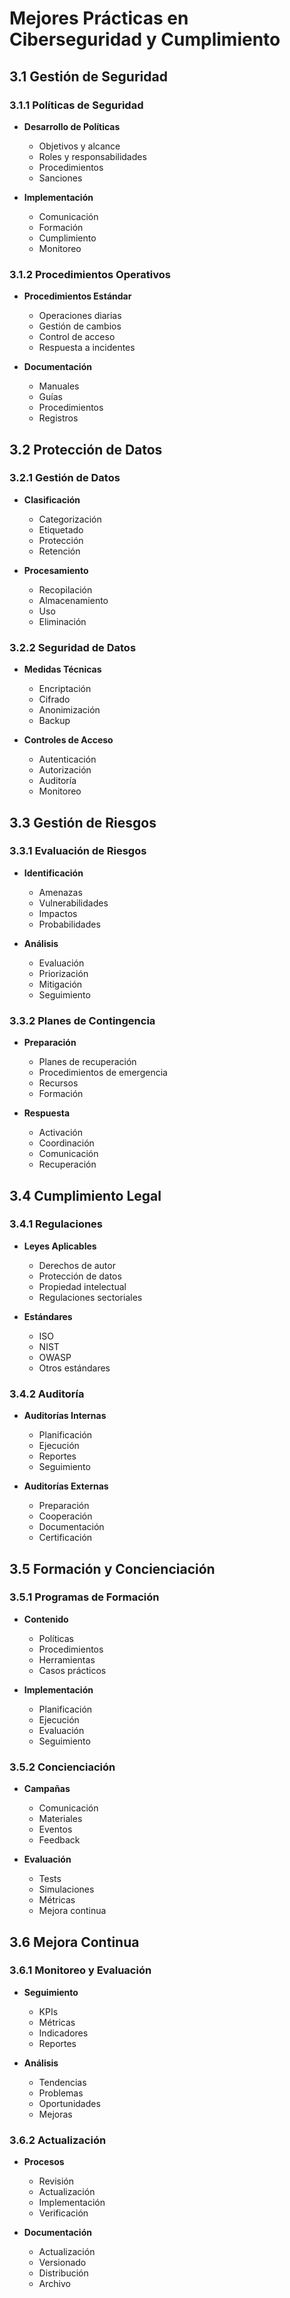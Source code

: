 # Mejores Prácticas en Ciberseguridad y Cumplimiento

## 3.1 Gestión de Seguridad

### 3.1.1 Políticas de Seguridad

- **Desarrollo de Políticas**

  - Objetivos y alcance
  - Roles y responsabilidades
  - Procedimientos
  - Sanciones

- **Implementación**
  - Comunicación
  - Formación
  - Cumplimiento
  - Monitoreo

### 3.1.2 Procedimientos Operativos

- **Procedimientos Estándar**

  - Operaciones diarias
  - Gestión de cambios
  - Control de acceso
  - Respuesta a incidentes

- **Documentación**
  - Manuales
  - Guías
  - Procedimientos
  - Registros

## 3.2 Protección de Datos

### 3.2.1 Gestión de Datos

- **Clasificación**

  - Categorización
  - Etiquetado
  - Protección
  - Retención

- **Procesamiento**
  - Recopilación
  - Almacenamiento
  - Uso
  - Eliminación

### 3.2.2 Seguridad de Datos

- **Medidas Técnicas**

  - Encriptación
  - Cifrado
  - Anonimización
  - Backup

- **Controles de Acceso**
  - Autenticación
  - Autorización
  - Auditoría
  - Monitoreo

## 3.3 Gestión de Riesgos

### 3.3.1 Evaluación de Riesgos

- **Identificación**

  - Amenazas
  - Vulnerabilidades
  - Impactos
  - Probabilidades

- **Análisis**
  - Evaluación
  - Priorización
  - Mitigación
  - Seguimiento

### 3.3.2 Planes de Contingencia

- **Preparación**

  - Planes de recuperación
  - Procedimientos de emergencia
  - Recursos
  - Formación

- **Respuesta**
  - Activación
  - Coordinación
  - Comunicación
  - Recuperación

## 3.4 Cumplimiento Legal

### 3.4.1 Regulaciones

- **Leyes Aplicables**

  - Derechos de autor
  - Protección de datos
  - Propiedad intelectual
  - Regulaciones sectoriales

- **Estándares**
  - ISO
  - NIST
  - OWASP
  - Otros estándares

### 3.4.2 Auditoría

- **Auditorías Internas**

  - Planificación
  - Ejecución
  - Reportes
  - Seguimiento

- **Auditorías Externas**
  - Preparación
  - Cooperación
  - Documentación
  - Certificación

## 3.5 Formación y Concienciación

### 3.5.1 Programas de Formación

- **Contenido**

  - Políticas
  - Procedimientos
  - Herramientas
  - Casos prácticos

- **Implementación**
  - Planificación
  - Ejecución
  - Evaluación
  - Seguimiento

### 3.5.2 Concienciación

- **Campañas**

  - Comunicación
  - Materiales
  - Eventos
  - Feedback

- **Evaluación**
  - Tests
  - Simulaciones
  - Métricas
  - Mejora continua

## 3.6 Mejora Continua

### 3.6.1 Monitoreo y Evaluación

- **Seguimiento**

  - KPIs
  - Métricas
  - Indicadores
  - Reportes

- **Análisis**
  - Tendencias
  - Problemas
  - Oportunidades
  - Mejoras

### 3.6.2 Actualización

- **Procesos**

  - Revisión
  - Actualización
  - Implementación
  - Verificación

- **Documentación**
  - Actualización
  - Versionado
  - Distribución
  - Archivo
